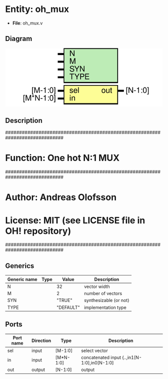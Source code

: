 # Entity: oh_mux

- **File**: oh_mux.v
## Diagram

![Diagram](oh_mux.svg "Diagram")
## Description

#############################################################################
# Function: One hot N:1 MUX                                                 #
#############################################################################
# Author:   Andreas Olofsson                                                #
# License:  MIT (see LICENSE file in OH! repository)                        #
#############################################################################

## Generics

| Generic name | Type | Value     | Description              |
| ------------ | ---- | --------- | ------------------------ |
| N            |      | 32        |  vector width            |
| M            |      | 2         |  number of vectors       |
| SYN          |      | "TRUE"    |  synthesizable (or not)  |
| TYPE         |      | "DEFAULT" |  implementation type     |
## Ports

| Port name | Direction | Type      | Description                                  |
| --------- | --------- | --------- | -------------------------------------------- |
| sel       | input     | [M-1:0]   | select vector                                |
| in        | input     | [M*N-1:0] | concatenated input {..,in1[N-1:0],in0[N-1:0] |
| out       | output    | [N-1:0]   | output                                       |
